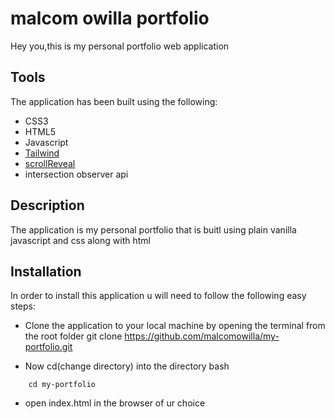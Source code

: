 # malcom owilla portfolio
Hey you,this is my personal portfolio web application 


Tools
-----
The application has  been built using the following:
* CSS3
* HTML5
* Javascript
* [Tailwind](https://tailwindcss.com/)
* [scrollReveal](https://scrollrevealjs.org/)
* intersection observer api

Description
-----------

The application is my personal portfolio that is buitl  using plain vanilla javascript and css along with html



Installation
------------
In order to  install this application  u will need to follow the following easy steps:

- Clone the application to your local machine by opening the terminal from the root folder
    git clone https://github.com/malcomowilla/my-portfolio.git

- Now cd(change directory) into the directory 
bash
````````
    cd my-portfolio
`````````

- open index.html in the browser of ur choice








